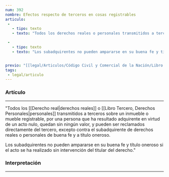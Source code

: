 ```yaml
---
num: 392
nombre: Efectos respecto de terceros en cosas registrables
articulo: 
 - 
   - tipo: texto
   - texto: "Todos los derechos reales o personales transmitidos a terceros sobre un inmueble o mueble registrable, por una persona que ha resultado adquirente en virtud de un acto nulo, quedan sin ningún valor, y pueden ser reclamados directamente del tercero, excepto contra el subadquirente de derechos reales o personales de buena fe y a título oneroso."

 - 
   - tipo: texto
   - texto: "Los subadquirentes no pueden ampararse en su buena fe y título oneroso si el acto se ha realizado sin intervención del titular del derecho."


previo: "[[legal/Articulos/Código Civil y Comercial de la Nación/Libro Primero/Título 4/Capítulo 9/Sección 4/Sección 4, Efectos de la nulidad.md|Sección 4, Efectos de la nulidad]]"
tags: 
 - legal/articulo
---
```

### Artículo
---
"Todos los [[Derecho real|derechos reales]] o [[Libro Tercero, Derechos Personales|personales]] transmitidos a terceros sobre un inmueble o mueble registrable, por una persona que ha resultado adquirente en virtud de un acto nulo, quedan sin ningún valor, y pueden ser reclamados directamente del tercero, excepto contra el subadquirente de derechos reales o personales de buena fe y a título oneroso.

Los subadquirentes no pueden ampararse en su buena fe y título oneroso si el acto se ha realizado sin intervención del titular del derecho."

### Interpretación
---
